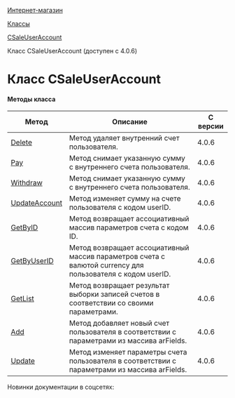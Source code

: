[Интернет-магазин](/api_help/sale/index.php)

[Классы](/api_help/sale/classes/index.php)

[CSaleUserAccount](/api_help/sale/classes/csaleuseraccount/index.php)

Класс CSaleUserAccount (доступен с 4.0.6)

Класс CSaleUserAccount
======================

#### Методы класса

| Метод | Описание | С версии |
| --- | --- | --- |
| [Delete](/api_help/sale/classes/csaleuseraccount/csaleuseraccount.delete.php) | Метод удаляет внутренний счет пользователя. | 4.0.6 |
| [Pay](/api_help/sale/classes/csaleuseraccount/csaleuseraccount.pay.php) | Метод снимает указанную сумму с внутреннего счета пользователя. | 4.0.6 |
| [Withdraw](/api_help/sale/classes/csaleuseraccount/csaleuseraccount.withdraw.php) | Метод снимает указанную сумму с внутреннего счета пользователя. | 4.0.6 |
| [UpdateAccount](/api_help/sale/classes/csaleuseraccount/csaleuseraccount.updateaccount.php) | Метод изменяет сумму на счете пользователя с кодом userID. | 4.0.6 |
| [GetByID](/api_help/sale/classes/csaleuseraccount/csaleuseraccount.getbyid.php) | Метод возвращает ассоциативный массив параметров счета с кодом ID. | 4.0.6 |
| [GetByUserID](/api_help/sale/classes/csaleuseraccount/csaleuseraccount.getbyuserid.php) | Метод возвращает ассоциативный массив параметров счета с валютой currency для пользователя с кодом userID. | 4.0.6 |
| [GetList](/api_help/sale/classes/csaleuseraccount/csaleuseraccount.getlist.php) | Метод возвращает результат выборки записей счетов в соответствии со своими параметрами. | 4.0.6 |
| [Add](/api_help/sale/classes/csaleuseraccount/csaleuseraccount.add.php) | Метод добавляет новый счет пользователя в соответствии с параметрами из массива arFields. | 4.0.6 |
| [Update](/api_help/sale/classes/csaleuseraccount/csaleuseraccount.update.php) | Метод изменяет параметры счета пользователя в соответствии с параметрами из массива arFields. | 4.0.6 |

Новинки документации в соцсетях: